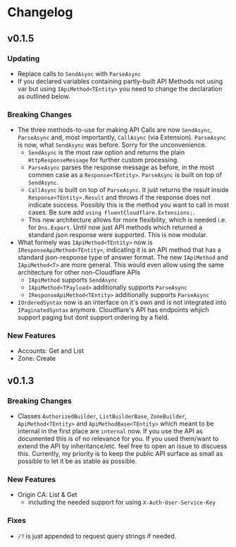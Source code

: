 # Changelog

## v0.1.5

### Updating

* Replace calls to `SendAsync` with `ParseAsync`
* If you declared variables containing partly-built API Methods not using var but using `IApiMethod<TEntity>` you need to change the declaration as outlined below.

### Breaking Changes

* The three methods-to-use for making API Calls are now `SendAsync`, `ParseAsync` and, most importantly, `CallAsync` (via Extension). `ParseAsync` is now, what `SendAsync` was before. Sorry for the unconvenience.
  * `SendAsync` is the most raw option and returns the plain `HttpResponseMessage` for further custom processing.
  * `ParseAsync` parses the response message as before, in the most commen case as a `Response<TEntity>`. `ParseAsync` is built on top of `SendAsync`.
  * `CallAsync` is built on top of `ParseAsync`. It just returns the result inside `Response<TEntity>.Result` and throws if the response does not indicate success. Possibly this is the method you want to call in most cases. Be sure add `using FluentCloudflare.Extensions;`.
  * This new architecture allows for more flexibility, which is needed i.e. for `Dns.Export`. Until now just API methods which returned a standard json response were supported. This is now modular.
* What formely was `IApiMethod<TEntity>` now is `IResponseApiMethod<TEntity>`, indicating it is an API method that has a standard json-response type of answer format. The new `IApiMethod` and `IApiMethod<T>` are more general. This would even allow using the same architecture for other non-Cloudflare APIs
  * `IApiMethod` supports `SendAsync`
  * `IApiMethod<TPayload>` additionally 
  supports `ParseAsync`
  * `IResponseApiMethod<TEntity>` additionally supports `ParseAsync`
* `IOrderedSyntax` now is an interface on it's own and is not integrated into `IPaginatedSyntax` anymore. Cloudflare's API has endpoints whjich support paging but dont support ordering by a field.


### New Features

* Accounts: Get and List
* Zone: Create

## v0.1.3

### Breaking Changes

* Classes `AuthorizedBuilder`, `ListBuilderBase`, `ZoneBuilder`, `ApiMethod<TEntity>` and `ApiMethodBase<TEntity>` which meant to be internal in the first place are `internal` now. If you use the API as documented this is of no relevance for you. If you used them/want to extend the API by inheritance/etc. feel free to open an issue to discuess this. Currently, my priority is to keep the public API surface as small as possible to let it be as stable as possible.

### New Features

* Origin CA: List & Get
  * including the needed support for using `X-Auth-User-Service-Key`

### Fixes

* `/?` is just appended to request query strings if needed.